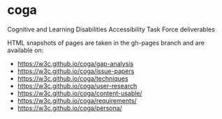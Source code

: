 # coga
Cognitive and Learning Disabilities Accessibility Task Force deliverables

HTML snapshots of pages are taken in the gh-pages branch and are available on:
* https://w3c.github.io/coga/gap-analysis
* https://w3c.github.io/coga/issue-papers
* https://w3c.github.io/coga/techniques
* https://w3c.github.io/coga/user-research
* https://w3c.github.io/coga/content-usable/
* https://w3c.github.io/coga/requirements/
* https://w3c.github.io/coga/persona/

